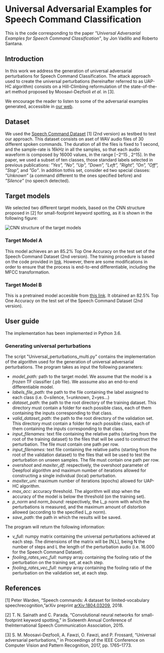 # Universal Adversarial Examples for Speech Command Classification

This is the code corresponding to the paper 
*"Universal Adversarial Examples for Speech Command Classification"*, 
by Jon Vadillo and Roberto Santana.

## Introduction
In this work we address the generation of universal adversarial perturbations for Speech Command Classification. The attack approach used to create the universal perturbations (hereinafter referred to as UAP-HC algorithm) consists on a Hill-Climbing reformulation of the state-of-the-art method proposed by Moosavi-Dezfooli *et al*. in [3].

We encourage the reader to listen to some of the adversarial examples generated, accessible in [our web](https://vadel.github.io/audio_adversarial/UniversalPerturbations.html).

## Dataset
We used the [Speech Command Dataset](http://download.tensorflow.org/data/speech_commands_v0.02.tar.gz) [1] (2nd version) as testbed to test our approach.  This dataset consists  on  aset of WAV audio files of 30 different spoken commands. The duration of all the files is fixed to 1 second, and the sample-rate is 16kHz in all the samples, so that each audio waveform is  composed  by 16000 values,  in  the  range [−2^15 , 2^15].   In the paper,  we used a subset of ten classes, those standard labels selected in previous publications: *”Yes”, ”No”, ”Up”, ”Down”, ”Left”, ”Right”, ”On”, ”Off”, ”Stop”,* and *”Go”*. In addition tothis  set,   consider ed two  special  classes:  *”Unknown”*  (a command different to the ones specified before) and *”Silence”* (no speech detected).


## Target models
We selected two different target models, based on the CNN structure proposed in [2] for small-footprint  keyword  spotting, as it is shown in the following figure:

![CNN structure of the target models](/images/CNN_structure.png)


### Target Model A
This model achieves an an 85.2% Top One  Accuracy on the test set of the Speech Command Dataset (2nd version). The training procedure is based on the code provided in [link](https://github.com/tensorflow/tensorflow/tree/master/tensorflow/examples/speech_commands). However, there are some modifications in order to ensure that the process is end-to-end differentiable, including the MFCC transformation.



### Target Model B
This is a pretrained model accesible from [this link](http://download.tensorflow.org/models/speech_commands_v0.02.zip). It obtained an 82.5% Top One  Accuracy on the test set of the Speech Command Dataset (2nd version).

## User guide
The implementation has been implemented in Python 3.6.
### Generating universal perturbations
The  script "Universal_perturbations_multi.py" contains the implementation of the algorithm used for the generation of universal adversarial perturbations. The program takes as input the following parameters:

- *model_path:*  path to the target model. We assume that the model is a *frozen* TF classifier (.pb file). We asssume also an end-to-end differentiable model.  
- *labels_file_path:* the path to the file containing the label assigned to each class (i.e. 0=silence, 1=unknown, 2=yes...)
- *dataset_path*: the path to the root directory of the training dataset. This directory must contain a folder for each possible class, each of them containing the inputs corresponding to that class.
- *valid_dataset_path*: the path to the root directory of the validation set. This directory must contain a folder for each possible class, each of them containing the inputs corresponding to that class.
- *input_filenames:* text file containing the relative paths (starting from the root of the training dataset) to the files that will be used to construct the perturbation. The file must contain one path per row.
- *input_filenames:* text file containing the relative paths (starting from the root of the validation dataset) to the files that will be used to test the perturbation on unseen samples. The file must contain one path per row.
- *overshoot* and *maxiter_df*:  respectively, the overshoot parameter of Deepfool algorithm and maximum number of iterations allowed for constructing a single individual (local) perturbation.
- *maxiter_uni:* maximum number of iterations (epochs) allowed for UAP-HC algorithm.
- *max_acc:*  accuracy threshold. The algorithm will stop when the accuracy of the model is below the threshold (on the training set).
- *p_norm* and *norm_bound:* respectively, the L_p norm with which the perturbations is measured, and the maximum amount of distortion allowed (according to the specified L_p norm).
- *save_path*: the path in which the results will be saved. 

The program will return the following information:

- *v_full:* numpy matrix containing the universal perturbations achieved at each step. The dimensions of the matrix will be [N,L], being N the number of steps and L the length of the perturbation audio (i.e. 16.000 for the Speech Command Dataset).
- *fooling_rates_vec_full:* numpy array containing the fooling ratio of the perturbation on the training set, at each step.
- *fooling_rates_vec_full:* numpy array containing the fooling ratio of the perturbation on the validation set, at each step.

## References
[1] Peter Warden, “Speech commands: A dataset for limited-vocabulary speechrecognition,”arXiv preprint [arXiv:1804.03209](arXiv:1804.03209), 2018.

[2] T. N. Sainath and C. Parada, “Convolutional neural networks for small-footprint  keyword  spotting,”  in Sixteenth  Annual  Conference  of  theInternational Speech Communication Association, 2015.

[3] S. M. Moosavi-Dezfooli, A. Fawzi, O. Fawzi, and P. Frossard, “Universal  adversarial  perturbations,”  in Proceedings  of  the  IEEE  Conference on Computer Vision and Pattern Recognition, 2017, pp. 1765–1773.


